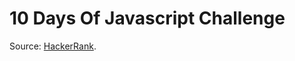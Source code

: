 <h1>10 Days Of Javascript Challenge</h1>

<p>Source: <a href="https://www.hackerrank.com/domains/tutorials/10-days-of-javascript">HackerRank</a>.</p>